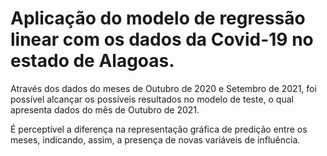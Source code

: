 # Aplicação do modelo de regressão linear com os dados da Covid-19 no estado de Alagoas.

Através dos dados do meses de Outubro de 2020 e Setembro de 2021, foi possível alcançar os possíveis resultados no modelo de teste, o qual apresenta dados do mês de Outubro de 2021.

É perceptível a diferença na representação gráfica de predição entre os meses, indicando, assim, a presença de novas variáveis de influência.


